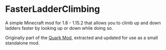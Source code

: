# FasterLadderClimbing

A simple Minecraft mod for 1.8 - 1.15.2 that allows you to climb up and down ladders faster by looking up or down while doing so.

Originally part of the [Quark Mod](https://github.com/Vazkii/Quark), extracted and updated for use as a small standalone mod.
